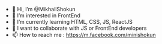 - 👋 Hi, I’m @MikhailShokun
- 👀 I’m interested in FrontEnd
- 🌱 I’m currently learning HTML, CSS, JS, ReactJS
- 💞️ I want to collaborate with JS or FrontEnd developers
- 📫 How to reach me : https://m.facebook.com/minishokun

<!---
MikhailShokun/MikhailShokun is a ✨ special ✨ repository because its `README.md` (this file) appears on your GitHub profile.
You can click the Preview link to take a look at your changes.
--->
